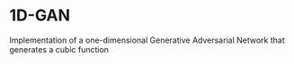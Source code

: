 # 1D-GAN
Implementation of a one-dimensional Generative Adversarial Network that generates a cubic function 
